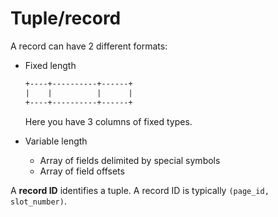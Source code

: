 # Tuple/record

A record can have 2 different formats:

* Fixed length

    ```txt
    +----+----------+------+
    |    |          |      |
    +----+----------+------+
    ```

    Here you have 3 columns of fixed types.

* Variable length
    * Array of fields delimited by special symbols
    * Array of field offsets

A **record ID** identifies a tuple. A record ID is typically `(page_id, slot_number)`.
